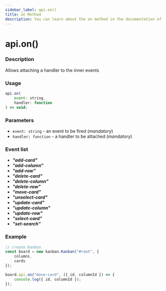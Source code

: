 ```yaml
---
sidebar_label: api.on()
title: on Method
description: You can learn about the on method in the documentation of the DHTMLX JavaScript Kanban library. Browse developer guides and API reference, try out code examples and live demos, and download a free 30-day evaluation version of DHTMLX Kanban.
---
```


# api.on()

### Description

Allows attaching a handler to the inner events

### Usage

~~~jsx {}
api.on(
	event: string,
	handler: function
) => void;
~~~

### Parameters

- `event: string` -  an event to be fired (*mandatory*)
- `handler: function` - a handler to be attached (*mandatory*)

### Event list

- ***"add-card"***
- ***"add-column"***
- ***"add-row"***
- ***"delete-card"***
- ***"delete-column"***
- ***"delete-row"***
- ***"move-card"***
- ***"unselect-card"***
- ***"update-card"***
- ***"update-column"***
- ***"update-row"***
- ***"select-card"***
- ***"set-search"***

### Example

~~~jsx {7-9}
// create Kanban
const board = new kanban.Kanban("#root", {
	columns,
	cards
});

board.api.on("move-card", ({ id, columnId }) => {
	console.log({ id, columnId });
});
~~~
